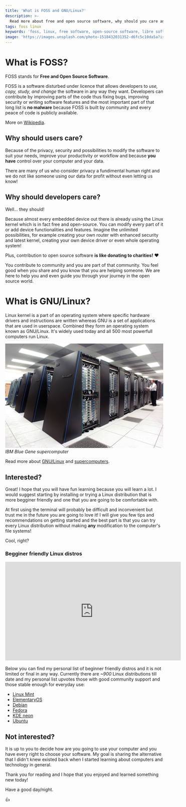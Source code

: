 ```yaml
---
title: 'What is FOSS and GNU/Linux?'
description: >-
  Read more about free and open source software, why should you care and where to start if you are developer.
tags: foss linux
keywords: 'foss, linux, free software, open-source software, libre software'
image: 'https://images.unsplash.com/photo-1518432031352-d6fc5c10da5a?ixlib=rb-1.2.1&ixid=eyJhcHBfaWQiOjEyMDd9&auto=format&fit=crop&w=1934&q=80'
---
```


# What is FOSS?

FOSS stands for **Free and Open Source Software**.

FOSS is a software disturbed under licence that allows developers to *use, copy, study, and change* the software in any way they want. Developers can contribute by improving parts of the code thus fixing bugs, improving security or writing software features and the most important part of that long list is **no malware** because FOSS is built by community and every peace of code is publicly available. 

More on [Wikipedia](https://en.wikipedia.org/wiki/Free_and_open-source_software).

## Why should users care?

Because of the privacy, security and possibilities to modify the software to suit your needs, improve your productivity or workflow and because **you have** control over your computer and your data.

There are many of us who consider privacy a fundimental human right and we do not like someone using our data for profit without even letting us know!

## Why should developers care?

Well... they should!

Because almost every embedded device out there is already using the Linux kernel which is in fact free and open-source. You can modify every part of it or add device functionalities and features. Imagine the unlimited possibilities, for example creating your own router with enhanced security and latest kernel, creating your own device driver or even whole operating system!

Plus, contribution to open source software **is like donating to charities!** :heart:

You contribute to community and you are part of that community. You feel good when you share and you know that you are helping someone. We are here to help you and even guide you through your journey in the open source world.

# What is GNU/Linux?

Linux kernel is a part of an operating system where specific hardware drivers and instructions are written whereas GNU is a set of applications that are used in userspace. Combined they form an operating system known as GNU/Linux. It's widely used today and all 500 most powerfull computers run Linux.

![IBM Blue Gene supercomputer image](/assets/images/posts/what-is-foss-and-gnu-linux/1280px-IBM_Blue_Gene_P_supercomputer.jpg)
*IBM Blue Gene supercomputer*

Read more about [GNU/Linux](https://en.wikipedia.org/wiki/Linux) and [supercomputers](https://en.wikipedia.org/wiki/Supercomputer). 

## Interested?

Great! I hope that you will have fun learning because you will learn a lot. I would suggest starting by installing or trying a Linux distribution that is more begginer friendly and one that you are going to be comfortable with.

At first using the terminal will probably be difficult and inconvenient but trust me in the future you are going to love it! I will give you few tips and recommendations on getting started and the best part is that you can try every Linux distribution without making **any** modification to the computer's file systems!

Cool, right? 

### Begginer friendly Linux distros

<div class="video-container">
<iframe width="560" height="315" src="https://www.youtube.com/embed/YMCylaT4iV4" frameborder="0" allow="accelerometer; autoplay; encrypted-media; gyroscope; picture-in-picture" allowfullscreen></iframe>
</div>

Below you can find my personal list of beginner friendly distros and it is not limited or final in any way. Currently there are *~900* Linux distributions till date and my personal list upvotes those with good community support and those stable enough for everyday use:

- [Linux Mint](https://www.linuxmint.com/)
- [ElementaryOS](https://elementary.io/)
- [Debian](https://www.debian.org/)
- [Fedora](https://getfedora.org/)
- [KDE neon](https://neon.kde.org/)
- [Ubuntu](https://ubuntu.com/)

## Not interested?

It is up to you to decide how are you going to use your computer and you have every right to choose your software. My goal is sharing the alternative that I didn't knew existed back when I started learning about computers and technology in general.

Thank you for reading and I hope that you enjoyed and learned something new today!

Have a good day/night. 

:+1:
